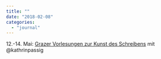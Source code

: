 ```yaml
---
title: ""
date: "2018-02-08"
categories: 
  - "journal"
---
```


12.-14. Mai: [Grazer Vorlesungen zur Kunst des Schreibens](https://germanistik.uni-graz.at/de/forschen/grazer-vorlesungen-zur-kunst-des-schreibens/) mit @kathrinpassig
